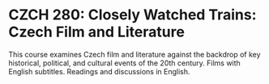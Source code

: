 # CZCH 280: Closely Watched Trains: Czech Film and Literature

This course examines Czech film and literature against the backdrop of key historical, political, and cultural events of the 20th century. Films with English subtitles. Readings and discussions in English.